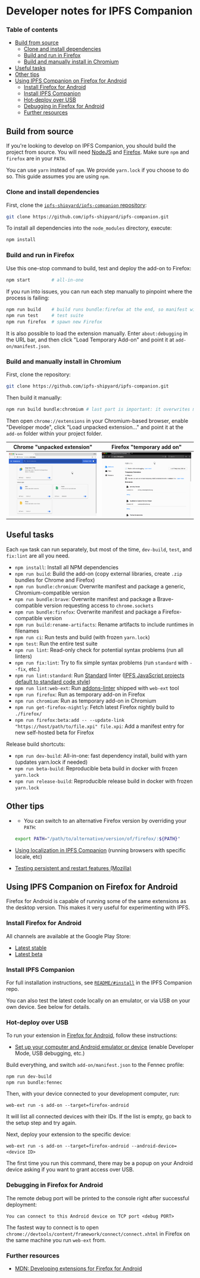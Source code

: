 # Developer notes for IPFS Companion

### Table of contents

* [Build from source](#build-from-source)
    * [Clone and install dependencies](#clone-and-install-dependencies)
    * [Build and run in Firefox](#build-and-run-in-firefox)
    * [Build and manually install in Chromium](#build-and-manually-install-in-chromium)
* [Useful tasks](#useful-tasks)
* [Other tips](#other-tips)
* [Using IPFS Companion on Firefox for Android](#using-ipfs-companion-on-firefox-for-android)
    * [Install Firefox for Android](#install-firefox-for-android)
    * [Install IPFS Companion](#install-ipfs-companion)
    * [Hot-deploy over USB](#hot-deploy-over-usb)
    * [Debugging in Firefox for Android](#debugging-in-firefox-for-android)
    * [Further resources](#further-resources)

## Build from source

If you're looking to develop on IPFS Companion, you should build the project from source. You will need [NodeJS](https://nodejs.org/) and [Firefox](https://www.mozilla.org/en-US/firefox/developer/). Make sure `npm` and `firefox` are in your `PATH`.

You can use `yarn` instead of `npm`. We provide `yarn.lock` if you choose to do so. This guide assumes you are using `npm`.

### Clone and install dependencies

First, clone the [`ipfs-shipyard/ipfs-companion` repository](https://github.com/ipfs-shipyard/ipfs-companion):

 ```bash
 git clone https://github.com/ipfs-shipyard/ipfs-companion.git
 ```

To install all dependencies into the `node_modules` directory, execute:

```bash
npm install
```

### Build and run in Firefox

Use this one-stop command to build, test and deploy the add-on to Firefox:

```bash
npm start        # all-in-one
```

If you run into issues, you can run each step manually to pinpoint where the process is failing:

```bash
npm run build    # build runs bundle:firefox at the end, so manifest will be ok
npm run test     # test suite
npm run firefox  # spawn new Firefox
```

It is also possible to load the extension manually. Enter `about:debugging` in the URL bar, and then click "Load Temporary Add-on" and point it at `add-on/manifest.json`.

### Build and manually install in Chromium

First, clone the repository:

 ```bash
 git clone https://github.com/ipfs-shipyard/ipfs-companion.git
 ```

Then build it manually:

```bash
npm run build bundle:chromium # last part is important: it overwrites manifest
```

Then open `chrome://extensions` in your Chromium-based browser, enable "Developer mode", click "Load unpacked extension..." and point it at the `add-on` folder within your project folder.

| Chrome "unpacked extension" | Firefox "temporary add on" |
|-----------------------------|----------------------------|
| ![installing ipfs-companion as an unpacked extension in chrome](gifs/ipfs-companion-install-chrome-dev.gif) | ![installing ipfs-companion as a temporary add on in firefox](gifs/ipfs-companion-install-firefox-dev.gif) |


## Useful tasks

Each `npm` task can run separately, but most of the time, `dev-build`, `test`, and `fix:lint` are all you need.

- `npm install`: Install all NPM dependencies
- `npm run build`: Build the add-on (copy external libraries, create `.zip` bundles for Chrome and Firefox)
- `npm run bundle:chromium`: Overwrite manifest and package a generic, Chromium-compatible version
- `npm run bundle:brave`: Overwrite manifest and package a Brave-compatible version requesting access to `chrome.sockets`
- `npm run bundle:firefox`: Overwrite manifest and package a Firefox-compatible version
- `npm run build:rename-artifacts`: Rename artifacts to include runtimes in filenames
- `npm run ci`: Run tests and build (with frozen `yarn.lock`)
- `npm test`: Run the entire test suite
- `npm run lint`: Read-only check for potential syntax problems (run all linters)
- `npm run fix:lint`: Try to fix simple syntax problems (run `standard` with `--fix`, etc.)
- `npm run lint:standard`: Run [Standard](http://standardjs.com) linter ([IPFS JavaScript projects default to standard code style](https://github.com/ipfs/community/blob/master/CONTRIBUTING_JS.md))
- `npm run lint:web-ext`: Run [addons-linter](https://github.com/mozilla/addons-linter) shipped with `web-ext` tool
- `npm run firefox`: Run as temporary add-on in Firefox
- `npm run chromium`: Run as temporary add-on in Chromium
- `npm run get-firefox-nightly`: Fetch latest Firefox nightly build to `./firefox/`
- `npm run firefox:beta:add -- --update-link "https://host/path/to/file.xpi" file.xpi`: Add a manifest entry for new self-hosted beta for Firefox

Release build shortcuts:

- `npm run dev-build`: All-in-one: fast dependency install, build with yarn (updates yarn.lock if needed)
- `npm run beta-build`: Reproducible beta build in docker with frozen `yarn.lock`
- `npm run release-build`: Reproducible release build in docker with frozen `yarn.lock`

## Other tips

- - You can switch to an alternative Firefox version by overriding your `PATH`:

  ```bash
  export PATH="/path/to/alternative/version/of/firefox/:${PATH}"
  ```

- [Using localization in IPFS Companion](LOCALIZATION-NOTES.md) (running browsers with specific locale, etc)
- [Testing persistent and restart features (Mozilla)](https://developer.mozilla.org/en-US/Add-ons/WebExtensions/Testing_persistent_and_restart_features)

## Using IPFS Companion on Firefox for Android

Firefox for Android is capable of running some of the same extensions as the desktop version. This makes it very useful for experimenting with IPFS.

### Install Firefox for Android

All channels are available at the Google Play Store:

- [Latest stable](https://play.google.com/store/apps/details?id=org.mozilla.firefox&hl=en)
- [Latest beta](https://play.google.com/store/apps/details?id=org.mozilla.firefox_beta)

### Install IPFS Companion

For full installation instructions, see [`README/#install`](https://github.com/ipfs-shipyard/ipfs-companion#install) in the IPFS Companion repo.

You can also test the latest code locally on an emulator, or via USB on your own device. See below for details.

### Hot-deploy over USB

To run your extension in [Firefox for Android](https://www.mozilla.org/en-US/firefox/mobile/), follow these instructions:

- [Set up your computer and Android emulator or device](https://developer.mozilla.org/en-US/docs/Mozilla/Add-ons/WebExtensions/Developing_WebExtensions_for_Firefox_for_Android#Set_up_your_computer_and_Android_emulator_or_device) (enable Developer Mode, USB debugging, etc.)

Build everything, and switch `add-on/manifest.json` to the Fennec profile:

```
npm run dev-build
npm run bundle:fennec
```

Then, with your device connected to your development computer, run:

```
web-ext run -s add-on --target=firefox-android
```

It will list all connected devices with their IDs. If the list is empty, go back to the setup step and try again.

Next, deploy your extension to the specific device:

```
web-ext run -s add-on --target=firefox-android --android-device=<device ID>
```

The first time you run this command, there may be a popup on your Android device asking if you want to grant access over USB.


### Debugging in Firefox for Android

The remote debug port will be printed to the console right after successful deployment:

```
You can connect to this Android device on TCP port <debug PORT>
```

The fastest way to connect is to open `chrome://devtools/content/framework/connect/connect.xhtml` in Firefox on the same machine you run `web-ext` from.

### Further resources

- [MDN: Developing extensions for Firefox for Android](https://developer.mozilla.org/en-US/Add-ons/WebExtensions/Developing_WebExtensions_for_Firefox_for_Android)
